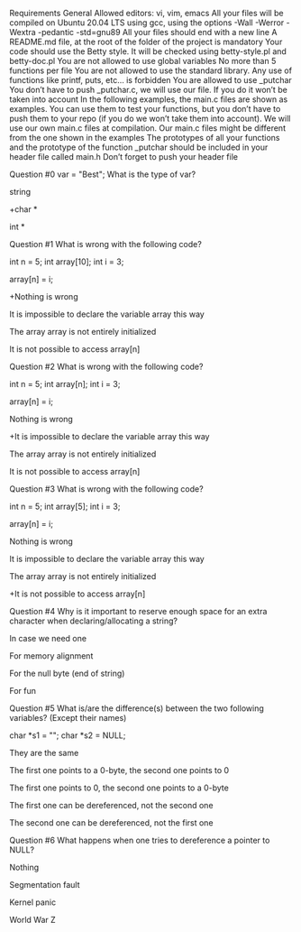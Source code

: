 Requirements
General
Allowed editors: vi, vim, emacs
All your files will be compiled on Ubuntu 20.04 LTS using gcc, using the options -Wall -Werror -Wextra -pedantic -std=gnu89
All your files should end with a new line
A README.md file, at the root of the folder of the project is mandatory
Your code should use the Betty style. It will be checked using betty-style.pl and betty-doc.pl
You are not allowed to use global variables
No more than 5 functions per file
You are not allowed to use the standard library. Any use of functions like printf, puts, etc… is forbidden
You are allowed to use _putchar
You don’t have to push _putchar.c, we will use our file. If you do it won’t be taken into account
In the following examples, the main.c files are shown as examples. You can use them to test your functions, but you don’t have to push them to your repo (if you do we won’t take them into account). We will use our own main.c files at compilation. Our main.c files might be different from the one shown in the examples
The prototypes of all your functions and the prototype of the function _putchar should be included in your header file called main.h
Don’t forget to push your header file

Question #0
var = "Best";
What is the type of var?


string


+char *


int *

Question #1
What is wrong with the following code?

int n = 5;
int array[10];
int i = 3;

array[n] = i;

+Nothing is wrong


It is impossible to declare the variable array this way


The array array is not entirely initialized


It is not possible to access array[n]

Question #2
What is wrong with the following code?

int n = 5;
int array[n];
int i = 3;

array[n] = i;

Nothing is wrong


+It is impossible to declare the variable array this way


The array array is not entirely initialized


It is not possible to access array[n]

Question #3
What is wrong with the following code?

int n = 5;
int array[5];
int i = 3;

array[n] = i;

Nothing is wrong


It is impossible to declare the variable array this way


The array array is not entirely initialized


+It is not possible to access array[n]

Question #4
Why is it important to reserve enough space for an extra character when declaring/allocating a string?


In case we need one


For memory alignment


For the null byte (end of string)


For fun

Question #5
What is/are the difference(s) between the two following variables? (Except their names)

char *s1 = "";
char *s2 = NULL;

They are the same


The first one points to a 0-byte, the second one points to 0


The first one points to 0, the second one points to a 0-byte


The first one can be dereferenced, not the second one


The second one can be dereferenced, not the first one

Question #6
What happens when one tries to dereference a pointer to NULL?


Nothing


Segmentation fault


Kernel panic


World War Z
